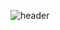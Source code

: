 ![header](https://capsule-render.vercel.app/api?type=soft&color=lightblue&height=300&section=header&text=Singly%20List&fontSize=90)
